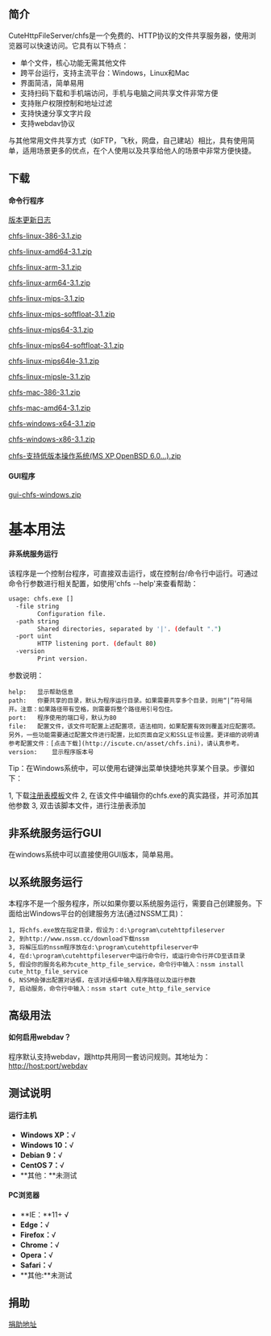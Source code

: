        
## 简介 

CuteHttpFileServer/chfs是一个免费的、HTTP协议的文件共享服务器，使用浏览器可以快速访问。它具有以下特点：

* 单个文件，核心功能无需其他文件 
* 跨平台运行，支持主流平台：Windows，Linux和Mac 
* 界面简洁，简单易用 
* 支持扫码下载和手机端访问，手机与电脑之间共享文件非常方便 
* 支持账户权限控制和地址过滤 
* 支持快速分享文字片段 
* 支持webdav协议

与其他常用文件共享方式（如FTP，飞秋，网盘，自己建站）相比，具有使用简单，适用场景更多的优点，在个人使用以及共享给他人的场景中非常方便快捷。




## 下载
#### 命令行程序
[版本更新日志](http://iscute.cn/tar/chfs/3.1/chfs-changelog.txt)

[chfs-linux-386-3.1.zip](http://iscute.cn/tar/chfs/3.1/chfs-linux-386-3.1.zip) 

[chfs-linux-amd64-3.1.zip](http://iscute.cn/tar/chfs/3.1/chfs-linux-amd64-3.1.zip) 

[chfs-linux-arm-3.1.zip](http://iscute.cn/tar/chfs/3.1/chfs-linux-arm-3.1.zip)

[chfs-linux-arm64-3.1.zip](http://iscute.cn/tar/chfs/3.1/chfs-linux-arm64-3.1.zip) 

[chfs-linux-mips-3.1.zip](http://iscute.cn/tar/chfs/3.1/chfs-linux-mips-3.1.zip)

[chfs-linux-mips-softfloat-3.1.zip](http://iscute.cn/tar/chfs/3.1/chfs-linux-mips-softfloat-3.1.zip) 

[chfs-linux-mips64-3.1.zip](http://iscute.cn/tar/chfs/3.1/chfs-linux-mips64-3.1.zip) 

[chfs-linux-mips64-softfloat-3.1.zip](http://iscute.cn/tar/chfs/3.1/chfs-linux-mips64-softfloat-3.1.zip) 

[chfs-linux-mips64le-3.1.zip](http://iscute.cn/tar/chfs/3.1/chfs-linux-mips64le-3.1.zip) 

[chfs-linux-mipsle-3.1.zip](http://iscute.cn/tar/chfs/3.1/chfs-linux-mipsle-3.1.zip) 

[chfs-mac-386-3.1.zip](http://iscute.cn/tar/chfs/3.1/chfs-mac-386-3.1.zip) 

[chfs-mac-amd64-3.1.zip](http://iscute.cn/tar/chfs/3.1/chfs-mac-amd64-3.1.zip)

[chfs-windows-x64-3.1.zip](http://iscute.cn/tar/chfs/3.1/chfs-windows-x64-3.1.zip)

[chfs-windows-x86-3.1.zip](http://iscute.cn/tar/chfs/3.1/chfs-windows-x86-3.1.zip)

[chfs-支持低版本操作系统(MS XP,OpenBSD 6.0...).zip](http://iscute.cn/tar/chfs/3.1/chfs-支持低版本操作系统(MS，XP,OpenBSD6.0...).zip) 

#### GUI程序
[gui-chfs-windows.zip](http://iscute.cn/tar/chfs/3.1/gui-chfs-windows.zip) 
# 基本用法
#### 非系统服务运行
该程序是一个控制台程序，可直接双击运行，或在控制台/命令行中运行。可通过命令行参数进行相关配置，如使用'chfs --help'来查看帮助：
```sh
usage: chfs.exe []
  -file string
        Configuration file.
  -path string
        Shared directories, separated by '|'. (default ".")
  -port uint
        HTTP listening port. (default 80)
  -version
        Print version.
```

参数说明：
```
help:	显示帮助信息
path:	你要共享的目录，默认为程序运行目录。如果需要共享多个目录，则用“|”符号隔开。注意：如果路径带有空格，则需要将整个路径用引号包住。
port:	程序使用的端口号，默认为80
file:	配置文件，该文件可配置上述配置项，语法相同，如果配置有效则覆盖对应配置项。另外，一些功能需要通过配置文件进行配置，比如页面自定义和SSL证书设置。更详细的说明请参考配置文件：[点击下载](http://iscute.cn/asset/chfs.ini)，请认真参考。
version:	显示程序版本号
```

Tip：在Windows系统中，可以使用右键弹出菜单快捷地共享某个目录。步骤如下：

1, 下载[注册表模板](http://iscute.cn/asset/chfs.reg)文件
2, 在该文件中编辑你的chfs.exe的真实路径，并可添加其他参数
3, 双击该脚本文件，进行注册表添加

## 非系统服务运行GUI
在windows系统中可以直接使用GUI版本，简单易用。

## 以系统服务运行
本程序不是一个服务程序，所以如果你要以系统服务运行，需要自己创建服务。下面给出Windows平台的创建服务方法(通过NSSM工具)：
```
1, 将chfs.exe放在指定目录，假设为：d:\program\cutehttpfileserver
2, 到http://www.nssm.cc/download下载nssm
3, 将解压后的nssm程序放在d:\program\cutehttpfileserver中
4, 在d:\program\cutehttpfileserver中运行命令行，或运行命令行并CD至该目录
5, 假设你的服务名称为cute_http_file_service，命令行中输入：nssm install cute_http_file_service
6, NSSM会弹出配置对话框，在该对话框中输入程序路径以及运行参数
7, 启动服务，命令行中输入：nssm start cute_http_file_service
```
## 高级用法

#### 如何启用webdav？
程序默认支持webdav，跟http共用同一套访问规则。其地址为：[http://host:port/webdav](http://host:port/webdav)


## 测试说明
#### 运行主机
* **Windows XP：**√ 
* **Windows 10：**√ 
* **Debian 9：**√ 
* **CentOS 7：**√ 
* **其他：**未测试 
#### PC浏览器
* **IE：**11+ √ 
* **Edge：**√ 
* **Firefox：**√ 
* **Chrome：**√ 
* **Opera：**√ 
* **Safari：**√ 
* **其他:**未测试 

## 捐助
[捐助地址](https://pay.ods.im/)

